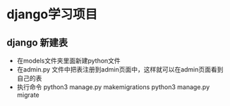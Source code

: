 # django学习项目

## django 新建表
+ 在models文件夹里面新建python文件
+ 在admin.py 文件中把表注册到admin页面中，这样就可以在admin页面看到自己的表
+ 执行命令 python3 manage.py makemigrations python3 manage.py migrate

